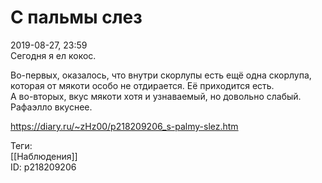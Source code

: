 С пальмы слез
==============

   
 2019-08-27, 23:59   
  Сегодня я ел кокос.   
   
 Во-первых, оказалось, что внутри скорлупы есть ещё одна скорлупа, которая от мякоти особо не отдирается. Её приходится есть.   
 А во-вторых, вкус мякоти хотя и узнаваемый, но довольно слабый. Рафаэлло вкуснее.   
    
 <https://diary.ru/~zHz00/p218209206_s-palmy-slez.htm>   
   
 Теги:   
 [[Наблюдения]]   
 ID: p218209206
